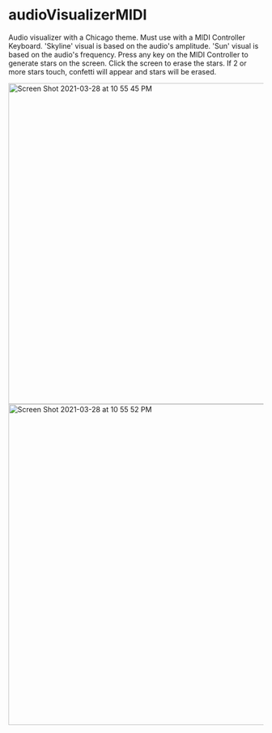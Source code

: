 # audioVisualizerMIDI


Audio visualizer with a Chicago theme. Must use with a MIDI Controller Keyboard. 'Skyline' visual is based on the audio's amplitude. 'Sun' visual is based on the audio's frequency. Press any key on the MIDI Controller to generate stars on the screen. Click the screen to erase the stars. If 2 or more stars touch, confetti will appear and stars will be erased.

<img width="634" alt="Screen Shot 2021-03-28 at 10 55 45 PM" src="https://user-images.githubusercontent.com/76419040/112785917-b418b680-901a-11eb-9457-2bba419ec912.png">
<img width="634" alt="Screen Shot 2021-03-28 at 10 55 52 PM" src="https://user-images.githubusercontent.com/76419040/112785920-b67b1080-901a-11eb-8386-8db8d60600db.png">
